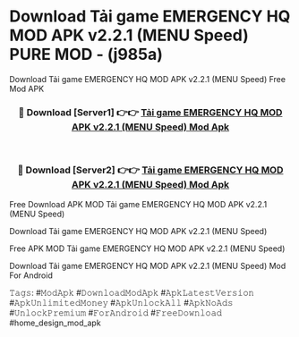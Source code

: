 # Download Tải game EMERGENCY HQ MOD APK v2.2.1 (MENU Speed) PURE MOD - (j985a)
Download Tải game EMERGENCY HQ MOD APK v2.2.1 (MENU Speed) Free Mod APK

<div align="center">
<h3>🔴 Download [Server1] 👉👉 <a href="https://apk-comot.site?title=Tải_game_EMERGENCY_HQ_MOD_APK_v2.2.1_(MENU_Speed)">Tải game EMERGENCY HQ MOD APK v2.2.1 (MENU Speed) Mod Apk</a></h3><br>

<h3>🔴 Download [Server2] 👉👉 <a href="https://apk-comot.site?title=Tải_game_EMERGENCY_HQ_MOD_APK_v2.2.1_(MENU_Speed)">Tải game EMERGENCY HQ MOD APK v2.2.1 (MENU Speed) Mod Apk</a></h3>
</div>


Free Download APK MOD Tải game EMERGENCY HQ MOD APK v2.2.1 (MENU Speed)

Download Tải game EMERGENCY HQ MOD APK v2.2.1 (MENU Speed) 

Free APK MOD Tải game EMERGENCY HQ MOD APK v2.2.1 (MENU Speed) 

Download Tải game EMERGENCY HQ MOD APK v2.2.1 (MENU Speed) Mod For Android

𝚃𝚊𝚐𝚜: #𝙼𝚘𝚍𝙰𝚙𝚔 #𝙳𝚘𝚠𝚗𝚕𝚘𝚊𝚍𝙼𝚘𝚍𝙰𝚙𝚔 #𝙰𝚙𝚔𝙻𝚊𝚝𝚎𝚜𝚝𝚅𝚎𝚛𝚜𝚒𝚘𝚗 #𝙰𝚙𝚔𝚄𝚗𝚕𝚒𝚖𝚒𝚝𝚎𝚍𝙼𝚘𝚗𝚎𝚢 #𝙰𝚙𝚔𝚄𝚗𝚕𝚘𝚌𝚔𝙰𝚕𝚕 #𝙰𝚙𝚔𝙽𝚘𝙰𝚍𝚜 #𝚄𝚗𝚕𝚘𝚌𝚔𝙿𝚛𝚎𝚖𝚒𝚞𝚖 #𝙵𝚘𝚛𝙰𝚗𝚍𝚛𝚘𝚒𝚍 #𝙵𝚛𝚎𝚎𝙳𝚘𝚠𝚗𝚕𝚘𝚊𝚍 #home_design_mod_apk